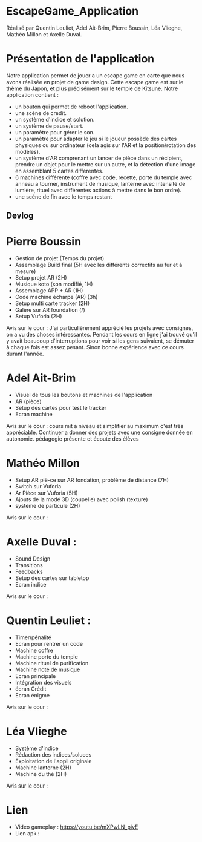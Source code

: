 # EscapeGame_Application
Réalisé par Quentin Leuliet, Adel Ait-Brim, Pierre Boussin, Léa Vlieghe, Mathéo Millon et Axelle Duval.

# Présentation de l'application

Notre application permet de jouer a un escape game en carte que nous avons réalisée en projet de game design. Cette escape game est sur le thème du Japon, et plus précisément sur le temple de Kitsune. 
Notre application contient : 
- un bouton qui permet de reboot l'application.
- une scène de credit.
- un système d'indice et solution.
- un système de pause/start.
- un paramètre pour gérer le son.
- un paramètre pour adapter le jeu si le joueur possède des cartes physiques ou sur ordinateur (cela agis sur l'AR et la position/rotation des modèles).
- un système d'AR comprenant un lancer de pièce dans un récipient, prendre un objet pour le mettre sur un autre, et la détection d'une image en assemblant 5 cartes différentes.
- 6 machines différente (coffre avec code, recette, porte du temple avec anneau a tourner, instrument de musique, lanterne avec intensité de lumière, rituel avec différentes actions à mettre dans le bon ordre).
- une scène de fin avec le temps restant




## Devlog


# Pierre Boussin
- Gestion de projet (Temps du projet)
- Assemblage Build final (5H avec les différents correctifs au fur et à mesure)
- Setup projet AR (2H)
- Musique koto (son modifié, 1H)
- Assemblage APP + AR (1H)
- Code machine écharpe (AR) (3h)
- Setup multi carte tracker (2H)
- Galère sur AR foundation (/)
- Setup Vuforia (2H)

Avis sur le cour : J'ai particulièrement apprécié les projets avec consignes, on a vu des choses intéressantes. Pendant les cours en ligne j'ai trouvé qu'il y avait beaucoup d'interruptions pour voir si les gens suivaient, se démuter à chaque fois est assez pesant. Sinon bonne expérience avec ce cours durant l'année.

# Adel Ait-Brim
- Visuel de tous les boutons et machines de l'application
- AR (pièce)
- Setup des cartes pour test le tracker
- Ecran machine

Avis sur le cour : cours mit a niveau et simplifier au maximum c'est très appréciable. Continuer a donner des projets avec une consigne donnée en autonomie.
pédagogie présente et écoute des élèves

# Mathéo Millon
- Setup AR piè-ce sur AR fondation, problème de distance (7H)
- Switch sur Vuforia
- Ar Pièce sur Vuforia (5H)
- Ajouts de la modé 3D (coupelle) avec polish (texture)
- système de particule (2H)

Avis sur le cour :

# Axelle Duval :
- Sound Design
- Transitions
- Feedbacks
- Setup des cartes sur tabletop
- Ecran indice

Avis sur le cour :

# Quentin Leuliet :
- Timer/pénalité
- Ecran pour rentrer un code
- Machine coffre
- Machine porte du temple
- Machine rituel de purification
- Machine note de musique
- Ecran principale
- Intégration des visuels
- écran Crédit
- Ecran énigme

Avis sur le cour :

# Léa Vlieghe
- Système d'indice
- Rédaction des indices/soluces
- Exploitation de l'appli originale
- Machine lanterne (2H)
- Machine du thé (2H)

Avis sur le cour :



# Lien 

- Video gameplay : https://youtu.be/mXPwLN_piyE
- Lien apk : 
